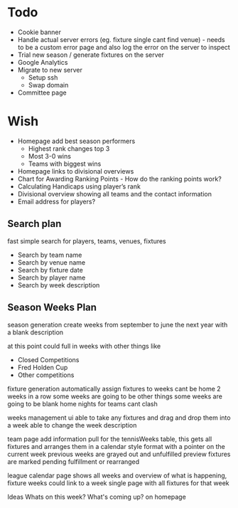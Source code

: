 # Todo
- Cookie banner
- Handle actual server errors (eg. fixture single cant find venue) - needs to be a custom error page and  also log the error on the server to inspect
- Trial new season / generate fixtures on the server
- Google Analytics
- Migrate to new server
  - Setup ssh
  - Swap domain
- Committee page

# Wish
- Homepage add best season performers
  - Highest rank changes top 3
  - Most 3-0 wins
  - Teams with biggest wins
- Homepage links to divisional overviews
- Chart for Awarding Ranking Points - How do the ranking points work?
- Calculating Handicaps using player’s rank 
- Divisional overview showing all teams and the contact information
- Email address for players?

## Search plan
fast simple search for players, teams, venues, fixtures
  - Search by team name
  - Search by venue name
  - Search by fixture date
  - Search by player name
  - Search by week description

## Season Weeks Plan

season generation
create weeks from september to june the next year with a blank description

at this point could full in weeks with other things like
  - Closed Competitions
  - Fred Holden Cup
  - Other competitions

fixture generation
automatically assign fixtures to weeks
  cant be home 2 weeks in a row
  some weeks are going to be other things
  some weeks are going to be blank
  home nights for teams cant clash

weeks management ui
able to take any fixtures and drag and drop them into a week
able to change the week description


team page
add information pull for the tennisWeeks table, this gets all fixtures and
arranges them in a calendar style format with a pointer on the current week
previous weeks are grayed out and unfulfilled preview fixtures are marked
pending fulfillment or rearranged

league calendar page
shows all weeks and overview of what is happening, fixture weeks could link to a
week single page with all fixtures for that week

Ideas
Whats on this week? What's coming up? on homepage